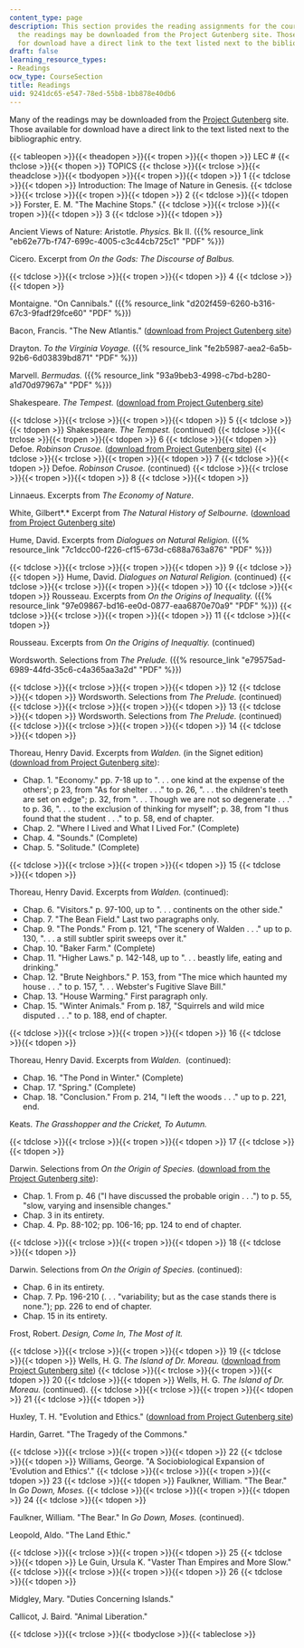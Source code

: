 ```yaml
---
content_type: page
description: This section provides the reading assignments for the course. Many of
  the readings may be downloaded from the Project Gutenberg site. Those available
  for download have a direct link to the text listed next to the bibliographic entry.
draft: false
learning_resource_types:
- Readings
ocw_type: CourseSection
title: Readings
uid: 9241dc65-e547-78ed-55b8-1bb878e40db6
---
```

Many of the readings may be downloaded from the [Project Gutenberg](http://gutenberg.org/) site. Those available for download have a direct link to the text listed next to the bibliographic entry.

{{< tableopen >}}{{< theadopen >}}{{< tropen >}}{{< thopen >}}
LEC #
{{< thclose >}}{{< thopen >}}
TOPICS
{{< thclose >}}{{< trclose >}}{{< theadclose >}}{{< tbodyopen >}}{{< tropen >}}{{< tdopen >}}
1
{{< tdclose >}}{{< tdopen >}}
Introduction: The Image of Nature in Genesis.
{{< tdclose >}}{{< trclose >}}{{< tropen >}}{{< tdopen >}}
2
{{< tdclose >}}{{< tdopen >}}
Forster, E. M. "The Machine Stops."
{{< tdclose >}}{{< trclose >}}{{< tropen >}}{{< tdopen >}}
3
{{< tdclose >}}{{< tdopen >}}

Ancient Views of Nature: Aristotle. *Physics.* Bk II. ({{% resource_link "eb62e77b-f747-699c-4005-c3c44cb725c1" "PDF" %}})

Cicero. Excerpt from *On the Gods: The Discourse of Balbus.*

{{< tdclose >}}{{< trclose >}}{{< tropen >}}{{< tdopen >}}
4
{{< tdclose >}}{{< tdopen >}}

Montaigne. "On Cannibals." ({{% resource_link "d202f459-6260-b316-67c3-9fadf29fce60" "PDF" %}})

Bacon, Francis. "The New Atlantis." ([download from Project Gutenberg site](http://www.gutenberg.org/etext/2434))

Drayton. *To the Virginia Voyage.* ({{% resource_link "fe2b5987-aea2-6a5b-92b6-6d03839bd871" "PDF" %}})

Marvell. *Bermudas.* ({{% resource_link "93a9beb3-4998-c7bd-b280-a1d70d97967a" "PDF" %}})

Shakespeare. *The Tempest.* ([download from Project Gutenberg site](http://www.gutenberg.org/etext/2235))

{{< tdclose >}}{{< trclose >}}{{< tropen >}}{{< tdopen >}}
5
{{< tdclose >}}{{< tdopen >}}
Shakespeare. *The Tempest.* (continued)
{{< tdclose >}}{{< trclose >}}{{< tropen >}}{{< tdopen >}}
6
{{< tdclose >}}{{< tdopen >}}
Defoe. *Robinson Crusoe.* ([download from Project Gutenberg site](https://www.gutenberg.org/ebooks/521))
{{< tdclose >}}{{< trclose >}}{{< tropen >}}{{< tdopen >}}
7
{{< tdclose >}}{{< tdopen >}}
Defoe. *Robinson Crusoe.* (continued)
{{< tdclose >}}{{< trclose >}}{{< tropen >}}{{< tdopen >}}
8
{{< tdclose >}}{{< tdopen >}}

Linnaeus. Excerpts from *The Economy of Nature*.

White, Gilbert*.* Excerpt from *The Natural History of Selbourne.* ([download from Project Gutenberg site](http://www.gutenberg.org/etext/1408))

Hume, David. Excerpts from *Dialogues on Natural Religion.* ({{% resource_link "7c1dcc00-f226-cf15-673d-c688a763a876" "PDF" %}})

{{< tdclose >}}{{< trclose >}}{{< tropen >}}{{< tdopen >}}
9
{{< tdclose >}}{{< tdopen >}}
Hume, David. *Dialogues on Natural Religion.* (continued)
{{< tdclose >}}{{< trclose >}}{{< tropen >}}{{< tdopen >}}
10
{{< tdclose >}}{{< tdopen >}}
Rousseau. Excerpts from *On the Origins of Inequality.* ({{% resource_link "97e09867-bd16-ee0d-0877-eaa6870e70a9" "PDF" %}})
{{< tdclose >}}{{< trclose >}}{{< tropen >}}{{< tdopen >}}
11
{{< tdclose >}}{{< tdopen >}}

Rousseau. Excerpts from *On the Origins of Inequaltiy.* (continued)

Wordsworth. Selections from *The Prelude.* ({{% resource_link "e79575ad-6989-44fd-35c6-c4a365aa3a2d" "PDF" %}})

{{< tdclose >}}{{< trclose >}}{{< tropen >}}{{< tdopen >}}
12
{{< tdclose >}}{{< tdopen >}}
Wordsworth. Selections from *The Prelude.* (continued)
{{< tdclose >}}{{< trclose >}}{{< tropen >}}{{< tdopen >}}
13
{{< tdclose >}}{{< tdopen >}}
Wordsworth. Selections from *The Prelude.* (continued)
{{< tdclose >}}{{< trclose >}}{{< tropen >}}{{< tdopen >}}
14
{{< tdclose >}}{{< tdopen >}}

Thoreau, Henry David. Excerpts from *Walden.* (in the Signet edition) ([download from Project Gutenberg site](http://www.gutenberg.org/etext/205)):

- Chap. 1. "Economy." pp. 7-18 up to ". . . one kind at the expense of the others'; p 23, from "As for shelter . . ." to p. 26, ". . . the children's teeth are set on edge"; p. 32, from ". . . Though we are not so degenerate . . ." to p. 36, ". . . to the exclusion of thinking for myself"; p. 38, from "I thus found that the student . . ." to p. 58, end of chapter.
- Chap. 2. "Where I Lived and What I Lived For." (Complete)
- Chap. 4. "Sounds." (Complete)
- Chap. 5. "Solitude." (Complete)

{{< tdclose >}}{{< trclose >}}{{< tropen >}}{{< tdopen >}}
15
{{< tdclose >}}{{< tdopen >}}

Thoreau, Henry David. Excerpts from *Walden.* (continued):

- Chap. 6. "Visitors." p. 97-100, up to ". . . continents on the other side."
- Chap. 7. "The Bean Field." Last two paragraphs only.
- Chap. 9. "The Ponds." From p. 121, "The scenery of Walden . . ." up to p. 130, ". . . a still subtler spirit sweeps over it."
- Chap. 10. "Baker Farm." (Complete)
- Chap. 11. "Higher Laws." p. 142-148, up to ". . . beastly life, eating and drinking."
- Chap. 12. "Brute Neighbors." P. 153, from "The mice which haunted my house . . ." to p. 157, ". . . Webster's Fugitive Slave Bill."
- Chap. 13. "House Warming." First paragraph only.
- Chap. 15. "Winter Animals." From p. 187, "Squirrels and wild mice disputed . . ." to p. 188, end of chapter.

{{< tdclose >}}{{< trclose >}}{{< tropen >}}{{< tdopen >}}
16
{{< tdclose >}}{{< tdopen >}}

Thoreau, Henry David. Excerpts from *Walden.*  (continued):

- Chap. 16. "The Pond in Winter." (Complete)
- Chap. 17. "Spring." (Complete)
- Chap. 18. "Conclusion." From p. 214, "I left the woods . . ." up to p. 221, end.

Keats. *The Grasshopper and the Cricket, To Autumn.*

{{< tdclose >}}{{< trclose >}}{{< tropen >}}{{< tdopen >}}
17
{{< tdclose >}}{{< tdopen >}}

Darwin. Selections from *On the Origin of Species.* ([download from the Project Gutenberg site](http://www.gutenberg.org/etext/1228)): 

- Chap. 1. From p. 46 ("I have discussed the probable origin . . .") to p. 55, "slow, varying and insensible changes."
- Chap. 3 in its entirety.
- Chap. 4. Pp. 88-102; pp. 106-16; pp. 124 to end of chapter.

{{< tdclose >}}{{< trclose >}}{{< tropen >}}{{< tdopen >}}
18
{{< tdclose >}}{{< tdopen >}}

Darwin. Selections from *On the Origin of Species.* (continued):

- Chap. 6 in its entirety.
- Chap. 7. Pp. 196-210 (. . . "variability; but as the case stands there is none."); pp. 226 to end of chapter.
- Chap. 15 in its entirety.

Frost, Robert. *Design, Come In, The Most of It.*

{{< tdclose >}}{{< trclose >}}{{< tropen >}}{{< tdopen >}}
19
{{< tdclose >}}{{< tdopen >}}
Wells, H. G. *The Island of Dr. Moreau.* ([download from Project Gutenberg site](http://www.gutenberg.org/etext/159))
{{< tdclose >}}{{< trclose >}}{{< tropen >}}{{< tdopen >}}
20
{{< tdclose >}}{{< tdopen >}}
Wells, H. G. *The Island of Dr. Moreau.* (continued).
{{< tdclose >}}{{< trclose >}}{{< tropen >}}{{< tdopen >}}
21
{{< tdclose >}}{{< tdopen >}}

Huxley, T. H. "Evolution and Ethics." ([download from Project Gutenberg site](http://www.gutenberg.org/etext/2940))

Hardin, Garret. "The Tragedy of the Commons."

{{< tdclose >}}{{< trclose >}}{{< tropen >}}{{< tdopen >}}
22
{{< tdclose >}}{{< tdopen >}}
Williams, George. "A Sociobiological Expansion of 'Evolution and Ethics'."
{{< tdclose >}}{{< trclose >}}{{< tropen >}}{{< tdopen >}}
23
{{< tdclose >}}{{< tdopen >}}
Faulkner, William. "The Bear." In *Go Down, Moses.*
{{< tdclose >}}{{< trclose >}}{{< tropen >}}{{< tdopen >}}
24
{{< tdclose >}}{{< tdopen >}}

Faulkner, William. "The Bear." In *Go Down, Moses.* (continued).

Leopold, Aldo. "The Land Ethic."

{{< tdclose >}}{{< trclose >}}{{< tropen >}}{{< tdopen >}}
25
{{< tdclose >}}{{< tdopen >}}
Le Guin, Ursula K. "Vaster Than Empires and More Slow."
{{< tdclose >}}{{< trclose >}}{{< tropen >}}{{< tdopen >}}
26
{{< tdclose >}}{{< tdopen >}}

Midgley, Mary. "Duties Concerning Islands."

Callicot, J. Baird. "Animal Liberation."

{{< tdclose >}}{{< trclose >}}{{< tbodyclose >}}{{< tableclose >}}